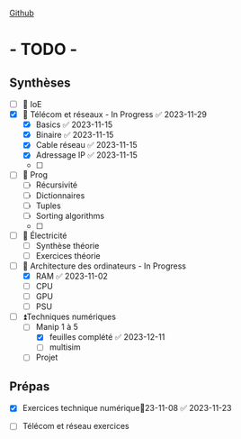 [Github](https://github.com/Adnyx/obsidian-remote)
# - TODO -

## Synthèses
- [ ] 🔼 IoE
- [x] 🔼 Télécom et réseaux - In Progress ✅ 2023-11-29
	- [x] Basics ✅ 2023-11-15
	- [x] Binaire ✅ 2023-11-15
	- [x] Cable réseau ✅ 2023-11-15
	- [x] Adressage IP ✅ 2023-11-15
	- [ ] 
- [ ] 🔼 Prog
	- [ ] Récursivité
	- [ ] Dictionnaires
	- [ ] Tuples
	- [ ] Sorting algorithms
	- [ ] 
- [ ] 🔼 Électricité
	- [ ] Synthèse théorie
	- [ ] Exercices théorie
- [ ] 🔼 Architecture des ordinateurs - In Progress
	- [x] RAM ✅ 2023-11-02
	- [ ] CPU
	- [ ] GPU
	- [ ] PSU

- [ ] ⏫Techniques numériques
	- [ ] Manip 1 à 5
		- [x] feuilles complété ✅ 2023-12-11
		- [ ] multisim
	- [ ] Projet

## Prépas
- [x] Exercices technique numérique📅23-11-08 ✅ 2023-11-23
- [ ] Télécom et réseau exercices


